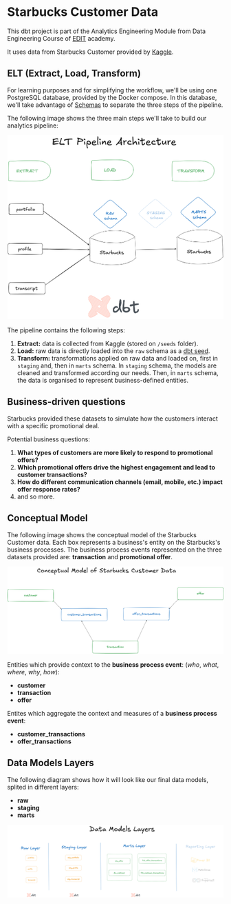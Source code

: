# Starbucks Customer Data

This dbt project is part of the Analytics Engineering Module from Data Engineering Course of
[EDIT](https://weareedit.io/formacao/data-engineering/) academy.

It uses data from Starbucks Customer provided by [Kaggle](https://www.kaggle.com/datasets/ihormuliar/starbucks-customer-data/).


## ELT (Extract, Load, Transform)
For learning purposes and for simplifying the workflow, we'll be using one PostgreSQL database, provided by the Docker compose. In this database, we'll take advantage of [Schemas](https://www.postgresql.org/docs/current/ddl-schemas.html) to separate the three steps of the pipeline.

The following image shows the three main steps we'll take to build our analytics pipeline:

![ELT Pipeline of Starbucks Customer Data](../img/etl-pipeline.png)

The pipeline contains the following steps:
1. **Extract:** data is collected from Kaggle (stored on `/seeds` folder).
2. **Load:** raw data is directly loaded into the `raw` schema as a [dbt seed](https://docs.getdbt.com/docs/build/seeds).
3. **Transform:** transformations applied on raw data and loaded on, first in `staging` and, then in `marts` schema. In `staging` schema, the models are cleaned and transformed according our needs. Then, in `marts` schema, the data is organised to represent business-defined entities.


## Business-driven questions

Starbucks provided these datasets to simulate how the customers interact with a specific promotional
deal.

Potential business questions:

1. **What types of customers are more likely to respond to promotional offers?**
2. **Which promotional offers drive the highest engagement and lead to customer transactions?**
3. **How do different communication channels (email, mobile, etc.) impact offer response rates?**
4. and so more.


## Conceptual Model

The following image shows the conceptual model of the Starbucks Customer data. Each box represents a business's entity on the Starbucks's business processes. The
business process events represented on the three datasets provided are: **transaction** and **promotional offer**.

![Conceptual Model](../img/conceptual-model.png)

Entities which provide context to the **business process event**: (*who*, *what*, *where*, *why*, *how*):
- **customer**
- **transaction**
- **offer**

Entites which aggregate the context and measures of a **business process event**:
- **customer_transactions**
- **offer_transactions**

## Data Models Layers
The following diagram shows how it will look like our final data models, splited in different layers:
- **raw**
- **staging**
- **marts**

![Diagram about data models layers](../img/data-models-layers.png)
